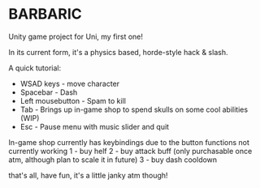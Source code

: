 # BARBARIC
Unity game project for Uni, my first one!

In its current form, it's a physics based, horde-style hack & slash.

A quick tutorial:
- WSAD keys - move character
- Spacebar - Dash
- Left mousebutton - Spam to kill
- Tab - Brings up in-game shop to spend skulls on some cool abilities (WIP)
- Esc - Pause menu with music slider and quit

In-game shop currently has keybindings due to the button functions not currently working
1 - buy helf
2 - buy attack buff (only purchasable once atm, although plan to scale it in future)
3 - buy dash cooldown

that's all, have fun, it's a little janky atm though!
